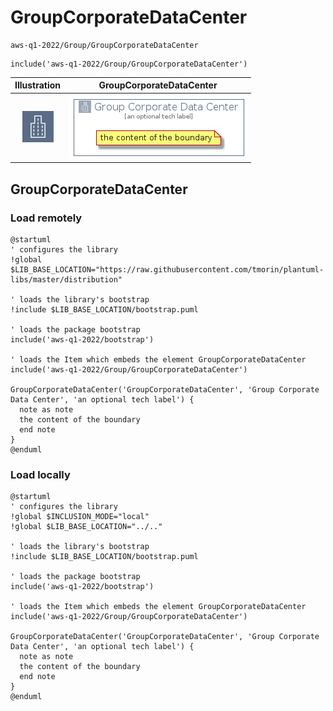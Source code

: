 # GroupCorporateDataCenter


```text
aws-q1-2022/Group/GroupCorporateDataCenter
```

```text
include('aws-q1-2022/Group/GroupCorporateDataCenter')
```



| Illustration | GroupCorporateDataCenter |
| :---: | :---: |
| ![illustration for Illustration](../../aws-q1-2022/Resource/GroupIcons/CorporateDataCenter.png) | ![illustration for GroupCorporateDataCenter](../../aws-q1-2022/Group/GroupCorporateDataCenter.Local.png) |




## GroupCorporateDataCenter

### Load remotely
```plantuml
@startuml
' configures the library
!global $LIB_BASE_LOCATION="https://raw.githubusercontent.com/tmorin/plantuml-libs/master/distribution"

' loads the library's bootstrap
!include $LIB_BASE_LOCATION/bootstrap.puml

' loads the package bootstrap
include('aws-q1-2022/bootstrap')

' loads the Item which embeds the element GroupCorporateDataCenter
include('aws-q1-2022/Group/GroupCorporateDataCenter')

GroupCorporateDataCenter('GroupCorporateDataCenter', 'Group Corporate Data Center', 'an optional tech label') {
  note as note
  the content of the boundary
  end note
}
@enduml
```

### Load locally
```plantuml
@startuml
' configures the library
!global $INCLUSION_MODE="local"
!global $LIB_BASE_LOCATION="../.."

' loads the library's bootstrap
!include $LIB_BASE_LOCATION/bootstrap.puml

' loads the package bootstrap
include('aws-q1-2022/bootstrap')

' loads the Item which embeds the element GroupCorporateDataCenter
include('aws-q1-2022/Group/GroupCorporateDataCenter')

GroupCorporateDataCenter('GroupCorporateDataCenter', 'Group Corporate Data Center', 'an optional tech label') {
  note as note
  the content of the boundary
  end note
}
@enduml
```

